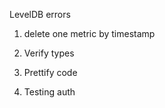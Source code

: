LevelDB errors

1. delete one metric by timestamp 

2. Verify types

3. Prettify code

4. Testing auth
